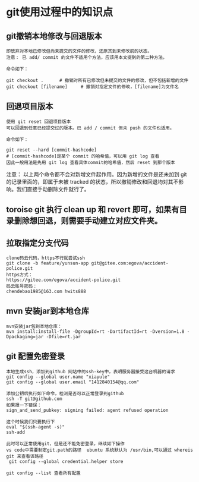 # git使用过程中的知识点
## git撤销本地修改与回退版本

    即放弃对本地已修改但尚未提交的文件的修改，还原其到未修改前的状态。 
    注意： 已 add/ commit 的文件不适用个方法，应该用本文提到的第二种方法。

    命令如下：

    git checkout .      # 撤销对所有已修改但未提交的文件的修改，但不包括新增的文件
    git checkout [filename]     # 撤销对指定文件的修改，[filename]为文件名

## 回退项目版本

    使用 git reset 回退项目版本
    可以回退到任意已经提交过的版本。已 add / commit 但未 push 的文件也适用。

    命令如下：

    git reset --hard [commit-hashcode]  
    # [commit-hashcode]是某个 commit 的哈希值，可以用 git log 查看
    因此一般用法是先用 git log 查看具体commit的哈希值，然后 reset 到那个版本

注意：
以上两个命令都不会对新增文件起作用。因为新增的文件是还未加到 git 的记录里面的，即属于未被 tracked 的状态，所以撤销修改和回退均对其不影响。我们直接手动删除文件就行了。

## toroise git 执行  clean up 和 revert 即可，如果有目录删除想回退，则需要手动建立对应文件夹。

## 拉取指定分支代码
```
clone码云代码，https不行就尝试ssh
git clone -b feature/yunsun-app git@gitee.com:egova/accident-police.git
https方式：
https://gitee.com/egova/accident-police.git
码云账号密码：
chendebao1985@163.com hwits888
```

## mvn 安装jar到本地仓库
```
mvn安装jar包到本地仓库：
mvn install:install-file -DgroupId=rt -DartifactId=rt -Dversion=1.8 -Dpackaging=jar -Dfile=rt.jar
```


## git 配置免密登录
    本地生成ssh，添加到github 网站中的ssh-key中，表明服务器接受这台机器的请求
    git config --global user.name "xiayule"
    git config --global user.email "1412840154@qq.com"

    添加公钥后执行如下命令，检测是否可以正常登录到github
    ssh -T git@github.com
    如果报一下错误：
    sign_and_send_pubkey: signing failed: agent refused operation

    这个时候我们只要执行下
    eval "$(ssh-agent -s)"
    ssh-add

    此时可以正常使用git，但是还不能免密登录。继续如下操作
    vs code中需要制定git.path的路径  ubuntu 系统默认为 /usr/bin,可以通过 whereis git 来查看该路径
     git config --global credential.helper store

    git config --list 查看所有配置

